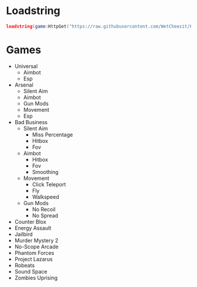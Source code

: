 # Loadstring

```lua
loadstring(game:HttpGet("https://raw.githubusercontent.com/WetCheezit/Falika/main/Main/Loader.lua"))()
```

# Games

- Universal
  - Aimbot
  - Esp
- Arsenal
  - Silent Aim
  - Aimbot
  - Gun Mods
  - Movement
  - Esp
- Bad Business
  - Silent Aim
    - Miss Percentage
    - Hitbox
    - Fov
  - Aimbot
    - Hitbox
    - Fov
    - Smoothing
  - Movement
    - Click Teleport
    - Fly
    - Walkspeed
  - Gun Mods
    - No Recoil
    - No Spread
- Counter Blox
- Energy Assault
- Jailbird
- Murder Mystery 2
- No-Scope Arcade
- Phantom Forces
- Project Lazarus
- Robeats
- Sound Space
- Zombies Uprising
